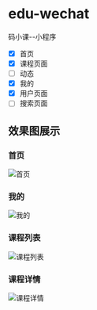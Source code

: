 # edu-wechat
码小课--小程序

- [x] 首页
- [x] 课程页面
- [ ] 动态
- [x] 我的
- [x] 用户页面
- [ ] 搜索页面

## 效果图展示

### 首页

  ![首页](https://gitee.com/zhaoyunxing92/resource/raw/master/wechat/home.png)

### 我的

  ![我的](https://gitee.com/zhaoyunxing92/resource/raw/master/wechat/wechat-me.png)

### 课程列表

  ![课程列表](https://gitee.com/zhaoyunxing92/resource/raw/master/wechat/course.png)

### 课程详情

  ![课程详情](https://gitee.com/zhaoyunxing92/resource/raw/master/wechat/details.png)
